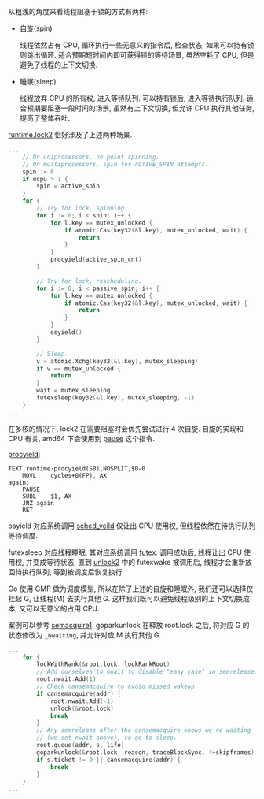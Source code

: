 从粗浅的角度来看线程阻塞于锁的方式有两种:

- 自旋(spin)

  线程依然占有 CPU, 循环执行一些无意义的指令后, 检查状态, 如果可以持有锁则跳出循环.
  适合预期短时间内即可获得锁的等待场景, 虽然空耗了 CPU, 但是避免了线程的上下文切换.

- 睡眠(sleep)

  线程放弃 CPU 的所有权, 进入等待队列. 可以持有锁后, 进入等待执行队列.
  适合预期要阻塞一段时间的场景, 虽然有上下文切换, 但允许 CPU 执行其他任务, 提高了整体吞吐.

[runtime.lock2](https://github.com/golang/go/blob/go1.21.1/src/runtime/lock_futex.go#L80) 恰好涉及了上述两种场景.
```go
...
	// On uniprocessors, no point spinning.
	// On multiprocessors, spin for ACTIVE_SPIN attempts.
	spin := 0
	if ncpu > 1 {
		spin = active_spin
	}
	for {
		// Try for lock, spinning.
		for i := 0; i < spin; i++ {
			for l.key == mutex_unlocked {
				if atomic.Cas(key32(&l.key), mutex_unlocked, wait) {
					return
				}
			}
			procyield(active_spin_cnt)
		}

		// Try for lock, rescheduling.
		for i := 0; i < passive_spin; i++ {
			for l.key == mutex_unlocked {
				if atomic.Cas(key32(&l.key), mutex_unlocked, wait) {
					return
				}
			}
			osyield()
		}

		// Sleep.
		v = atomic.Xchg(key32(&l.key), mutex_sleeping)
		if v == mutex_unlocked {
			return
		}
		wait = mutex_sleeping
		futexsleep(key32(&l.key), mutex_sleeping, -1)
	}
...
```
在多核的情况下, lock2 在需要阻塞时会优先尝试进行 4 次自旋.
自旋的实现和 CPU 有关, amd64 下会使用到 [pause](https://www.felixcloutier.com/x86/pause.html) 这个指令.

[procyield](https://github.com/golang/go/blob/go1.21.1/src/runtime/asm_amd64.s#L775):
```
TEXT runtime·procyield(SB),NOSPLIT,$0-0
	MOVL	cycles+0(FP), AX
again:
	PAUSE
	SUBL	$1, AX
	JNZ	again
	RET
```

osyield 对应系统调用 [sched_yeild](https://man7.org/linux/man-pages/man2/sched_yield.2.html)
仅让出 CPU 使用权, 但线程依然在待执行队列等待调度.

futexsleep 对应线程睡眠, 其对应系统调用 [futex](https://man7.org/linux/man-pages/man2/futex.2.html).
调用成功后, 线程让出 CPU 使用权, 并变成等待状态,
直到 [unlock2](https://github.com/golang/go/blob/go1.21.1/src/runtime/lock_futex.go#L115)
中的 futexwake 被调用后, 线程才会重新放回待执行队列, 等到被调度后恢复执行.

Go 使用 GMP 做为调度模型, 所以在除了上述的自旋和睡眠外,
我们还可以选择仅挂起 G, 让线程(M) 去执行其他 G.
这样我们既可以避免线程级别的上下文切换成本, 又可以无意义的占用 CPU.

案例可以参考 [semacquire1](https://github.com/golang/go/blob/go1.21.1/src/runtime/sema.go).
goparkunlock 在释放 root.lock 之后, 将对应 G 的状态修改为 `_Gwaiting`, 并允许对应 M 执行其他 G.
```go
...
	for {
		lockWithRank(&root.lock, lockRankRoot)
		// Add ourselves to nwait to disable "easy case" in semrelease.
		root.nwait.Add(1)
		// Check cansemacquire to avoid missed wakeup.
		if cansemacquire(addr) {
			root.nwait.Add(-1)
			unlock(&root.lock)
			break
		}
		// Any semrelease after the cansemacquire knows we're waiting
		// (we set nwait above), so go to sleep.
		root.queue(addr, s, lifo)
		goparkunlock(&root.lock, reason, traceBlockSync, 4+skipframes)
		if s.ticket != 0 || cansemacquire(addr) {
			break
		}
	}
...
```
